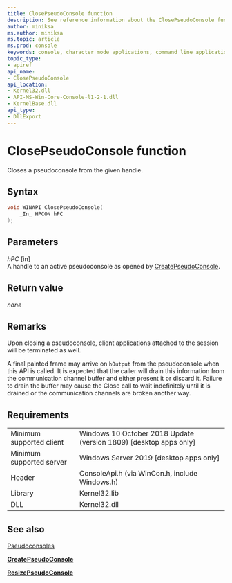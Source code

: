 ```yaml
---
title: ClosePseudoConsole function
description: See reference information about the ClosePseudoConsole function, which closes a pseudoconsole from the given handle.
author: miniksa
ms.author: miniksa
ms.topic: article
ms.prod: console
keywords: console, character mode applications, command line applications, terminal applications, console api, conpty, pseudoconsole
topic_type:
- apiref
api_name:
- ClosePseudoConsole
api_location:
- Kernel32.dll
- API-MS-Win-Core-Console-l1-2-1.dll
- KernelBase.dll
api_type:
- DllExport
---
```


# ClosePseudoConsole function

Closes a pseudoconsole from the given handle.

## Syntax

```C
void WINAPI ClosePseudoConsole(
    _In_ HPCON hPC
);
```

## Parameters

*hPC* \[in\]  
A handle to an active pseudoconsole as opened by [CreatePseudoConsole](createpseudoconsole.md).

## Return value

*none*

## Remarks

Upon closing a pseudoconsole, client applications attached to the session will be terminated as well.

A final painted frame may arrive on `hOutput` from the pseudoconsole when this API is called. It is expected that the caller will drain this information from the communication channel buffer and either present it or discard it. Failure to drain the buffer may cause the Close call to wait indefinitely until it is drained or the communication channels are broken another way.

## Requirements

| | |
|-|-|
| Minimum supported client | Windows 10 October 2018 Update (version 1809) \[desktop apps only\] |
| Minimum supported server | Windows Server 2019 \[desktop apps only\] |
| Header | ConsoleApi.h (via WinCon.h, include Windows.h) |
| Library | Kernel32.lib |
| DLL | Kernel32.dll |

## See also

[Pseudoconsoles](pseudoconsoles.md)

[**CreatePseudoConsole**](createpseudoconsole.md)

[**ResizePseudoConsole**](resizepseudoconsole.md)
